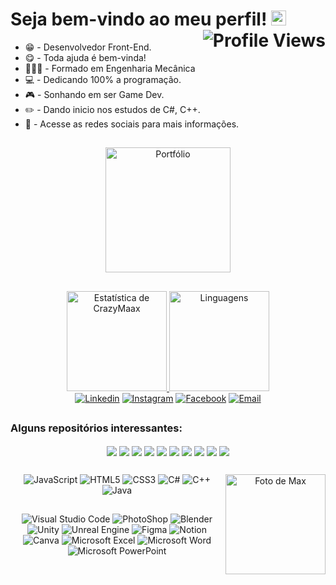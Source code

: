 # Seja bem-vindo ao meu perfil! <img src="https://emoji.gg/assets/emoji/4708_Pikachu_Hello.gif" width="24" /> <img align="right" src="https://komarev.com/ghpvc/?username=crazymaax&color=AE82CE&label=Visitas+ao+perfil" alt="Profile Views">

<div>
    <ul>
    <li>😁 - Desenvolvedor Front-End.</li>
        <li>😋 - Toda ajuda é bem-vinda!</li>
        <li>👨🏻‍🎓 - Formado em Engenharia Mecânica</li>
        <li>💻 - Dedicando 100% a programação.</li>
        <li> 🎮 - Sonhando em ser Game Dev.</li>
        <li> ✏️ - Dando inicio nos estudos de C#, C++.</li>
        <li> 📢 - Acesse as redes sociais para mais informações.</li>
    </ul>
</div>

##

<div align="center">
<a href="https://portfolio-max-crazymaax.vercel.app/" target="_blank"><img
        height="200em"
        src="https://i.ibb.co/S7vhbTQ/Visite.png"
        target="_blank" alt="Portfólio"></a>
</div>

##

<div align="center">
  <a href="https://github.com/crazymaax">
    <img height="160em"
      src="https://github-readme-stats.vercel.app/api?username=crazymaax&custom_title=Histórico de CrazyMaax&show_icons=true&theme=material-palenight&include_all_commits=true&count_private=true" alt="Estatística de CrazyMaax"/>
    <img height="160em"
      src="https://github-readme-stats.vercel.app/api/top-langs/?username=crazymaax&custom_title=Linguagens&layout=compact&langs_count=7&theme=material-palenight" alt="Linguagens"/>
</div>
<div align="center">
    <a href="https://www.linkedin.com/in/maxmilan/" target="_blank"><img
        src="https://img.shields.io/badge/LinkedIn-0077B5?style=for-the-badge&logo=linkedin&logoColor=white"
        target="_blank" alt="Linkedin"></a>
    <a href="https://www.instagram.com/crazy_maax/" target="_blank"><img
        src="https://img.shields.io/badge/Instagram-E4405F?style=for-the-badge&logo=instagram&logoColor=white"
        target="_blank" alt="Instagram"></a>
    <a href="https://www.facebook.com/maax.miilan" target="_blank"><img
        src="https://img.shields.io/badge/Facebook-1877F2?style=for-the-badge&logo=facebook&logoColor=white"
        target="_blank" alt="Facebook"></a>
    <a href="mailto:maxmilan10@hotmail.com" target="_blank"><img
        src="https://img.shields.io/badge/Microsoft_Outlook-0078D4?style=for-the-badge&logo=microsoft-outlook&logoColor=white"
        target="_blank" alt="Email"></a>
</div>
  
##

<div align="center">
<h3 align="left">Alguns repositórios interessantes:</h3>
    <a href="https://github.com/crazymaax/Do.it"><img align="center"
    src="https://github-readme-stats.vercel.app/api/pin/?username=crazymaax&repo=Do.it&theme=material-palenight" /></a>
    <a href="https://github.com/crazymaax/GitHub-Cards"><img align="center"
    src="https://github-readme-stats.vercel.app/api/pin/?username=crazymaax&repo=GitHub-Cards&theme=material-palenight" /></a>
    <a href="https://github.com/crazymaax/Hamburgueria-da-Kenzie"><img align="center"
    src="https://github-readme-stats.vercel.app/api/pin/?username=crazymaax&repo=Hamburgueria-da-Kenzie&theme=material-palenight" /></a>
    <a href="https://github.com/crazymaax/Nu-Kenzie"><img align="center"
    src="https://github-readme-stats.vercel.app/api/pin/?username=crazymaax&repo=Nu-Kenzie&theme=material-palenight" /></a>
    <a href="https://github.com/crazymaax/KenzieFood"><img align="center"
    src="https://github-readme-stats.vercel.app/api/pin/?username=crazymaax&repo=KenzieFood&theme=material-palenight" /></a>
    <a href="https://github.com/crazymaax/Fotos-Proximas"><img align="center"
    src="https://github-readme-stats.vercel.app/api/pin/?username=crazymaax&repo=Fotos-Proximas&theme=material-palenight" /></a>
    <a href="https://github.com/crazymaax/Simples-Blog"><img align="center"
    src="https://github-readme-stats.vercel.app/api/pin/?username=crazymaax&repo=Simples-Blog&theme=material-palenight" /></a>
    <a href="https://github.com/crazymaax/Bruno-Adivinha"><img align="center"
    src="https://github-readme-stats.vercel.app/api/pin/?username=crazymaax&repo=Bruno-Adivinha&theme=material-palenight" /></a>
    <a href="https://github.com/crazymaax/Cara-ou-Coroa"><img align="center"
    src="https://github-readme-stats.vercel.app/api/pin/?username=crazymaax&repo=Cara-ou-Coroa&theme=material-palenight" /></a>
    <a href="https://github.com/crazymaax/Torre-de-Hanoi/"><img align="center"
    src="https://github-readme-stats.vercel.app/api/pin/?username=crazymaax&repo=Torre-de-Hanoi&theme=material-palenight" /></a>
</div>

## 

<div align="center">
  <img align="right" height="160px" src="https://i.ibb.co/6mtkwq4/Gif-1.gif" alt="Foto de Max">
  <img src="https://img.shields.io/badge/JavaScript-323330?style=for-the-badge&logo=javascript&logoColor=F7DF1E" alt="JavaScript">
  <img src="https://img.shields.io/badge/HTML5-E34F26?style=for-the-badge&logo=html5&logoColor=white" alt="HTML5">
  <img src="https://img.shields.io/badge/CSS3-1572B6?style=for-the-badge&logo=css3&logoColor=white" alt="CSS3">
  <img src="https://img.shields.io/badge/C%23-239120?style=for-the-badge&logo=c-sharp&logoColor=white" alt="C#">
  <img src="https://img.shields.io/badge/C%2B%2B-00599C?style=for-the-badge&logo=c%2B%2B&logoColor=white" alt="C++">
  <img src="https://img.shields.io/badge/Java-ED8B00?style=for-the-badge&logo=java&logoColor=white" alt="Java">
</div>

##

<div align="center">
  <img src="https://img.shields.io/badge/Visual_Studio_Code-0078D4?style=for-the-badge&logo=visual%20studio%20code&logoColor=white" alt="Visual Studio Code">
  <img src="https://img.shields.io/badge/Adobe%20Photoshop-31A8FF?style=for-the-badge&logo=Adobe%20Photoshop&logoColor=black" alt="PhotoShop">
  <img src="https://img.shields.io/badge/blender-%23F5792A.svg?style=for-the-badge&logo=blender&logoColor=white" alt="Blender">
  <img src="https://img.shields.io/badge/Unity-100000?style=for-the-badge&logo=unity&logoColor=white" alt="Unity">
  <img src="https://img.shields.io/badge/-Unreal%20Engine-313131?style=for-the-badge&logo=unreal-engine&logoColor=white" alt="Unreal Engine">
  <img src="https://img.shields.io/badge/Figma-F24E1E?style=for-the-badge&logo=figma&logoColor=white" alt="Figma">
  <img src="https://img.shields.io/badge/Notion-000000?style=for-the-badge&logo=notion&logoColor=white" alt="Notion">
  <img src="https://img.shields.io/badge/Canva-%2300C4CC.svg?&style=for-the-badge&logo=Canva&logoColor=white" alt="Canva">
  <img src="https://img.shields.io/badge/Microsoft_Excel-217346?style=for-the-badge&logo=microsoft-excel&logoColor=white" alt="Microsoft Excel">
  <img src="https://img.shields.io/badge/Microsoft_Word-2B579A?style=for-the-badge&logo=microsoft-word&logoColor=white" alt="Microsoft Word">
  <img src="https://img.shields.io/badge/Microsoft_PowerPoint-B7472A?style=for-the-badge&logo=microsoft-powerpoint&logoColor=white" alt="Microsoft PowerPoint">
</div>
